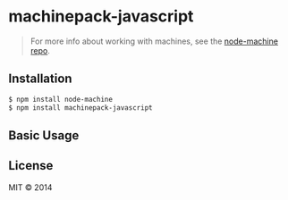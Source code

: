# machinepack-javascript


> For more info about working with machines, see the [node-machine repo](http://github.com/mikermcneil/node-machine).

## Installation

```sh
$ npm install node-machine
$ npm install machinepack-javascript
```

## Basic Usage





## License

MIT &copy;  2014
